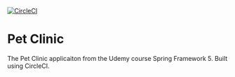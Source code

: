 [![CircleCI](https://circleci.com/gh/lazokin/Spring_PetClinic.svg?style=svg)](https://circleci.com/gh/lazokin/Spring_PetClinic)
# Pet Clinic
The Pet Clinic applicaiton from the Udemy course Spring Framework 5. Built using CircleCI.

